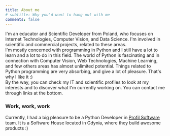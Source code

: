 ```yaml
---
title: About me
# subtitle: Why you'd want to hang out with me
comments: false
---
```

I'm an educator and Scientific Developer from Poland, who focuses on Internet Technologies, Computer Vision, and Data Science. I'm involved in scientific and commercial projects, related to these areas.  
I'm mostly concerned with programming in Python and I still have a lot to learn and a lot to do in this field. The world of Python is fascinating and in connection with Computer Vision, Web Technologies, Machine Learning, and few others areas has almost unlimited potential. Things related to Python programming are very absorbing, and give a lot of pleasure. That's why I like it :)  
By the way, you can check my IT and scientific profiles to look at my interests and to discover what I'm currently working on. You can contact me through links at the bottom.  

### Work, work, work

Currently, I had a big pleasure to be a Python Developer in [Profil Software](https://profil-software.com/) team. It is a Software House located in Gdynia, where they build awesome products :)
